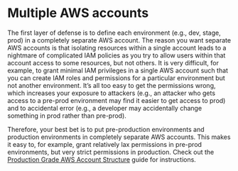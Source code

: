 # Multiple AWS accounts

The first layer of defense is to define each environment (e.g., dev, stage, prod) in a completely separate AWS account.
The reason you want separate AWS accounts is that isolating resources within a single account leads to a nightmare of
complicated IAM policies as you try to allow users within that account access to some resources, but not others. It
is very difficult, for example, to grant minimal IAM privileges in a single AWS account such that you can create IAM
roles and permissions for a particular environment but not another environment. It’s all too easy to get the
permissions wrong, which increases your exposure to attackers (e.g., an attacker who gets access to a pre-prod
environment may find it easier to get access to prod) and to accidental error (e.g., a developer may accidentally
change something in prod rather than pre-prod).

Therefore, your best bet is to put pre-production environments and production environments in completely separate AWS
accounts. This makes it easy to, for example, grant relatively lax permissions in pre-prod environments, but very
strict permissions in production. Check out the [Production Grade AWS Account Structure](/guides/build-it-yourself/landing-zone/)
guide for instructions.


<!-- ##DOCS-SOURCER-START
{"sourcePlugin":"local-copier","hash":"c17c05c07c1d9b5d5a89d0d4b54bee60"}
##DOCS-SOURCER-END -->
